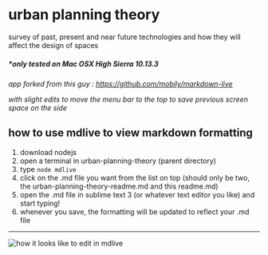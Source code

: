 # urban planning theory
survey of past, present and near future technologies and how they will affect the design of spaces

##### \*only tested on Mac OSX High Sierra 10.13.3

*app forked from this guy :
https://github.com/mobily/markdown-live*

*with slight edits to move the menu bar to the top to save previous screen space on the side*

## how to use mdlive to view markdown formatting

1. download nodejs
2. open a terminal in urban-planning-theory (parent directory)
3. type `node mdlive`
4. click on the .md file you want from the list on top (should only be two, the urban-planning-theory-readme.md and this readme.md)
5. open the .md file in sublime text 3 (or whatever text editor you like) and start typing!
6. whenever you save, the formatting will be updated to reflect your .md file

---
![how it looks like to edit in mdlive](https://i.imgur.com/4xoCJtC.png)